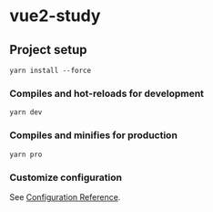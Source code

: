 # vue2-study

## Project setup
```
yarn install --force
```

### Compiles and hot-reloads for development
```
yarn dev
```

### Compiles and minifies for production
```
yarn pro
```

### Customize configuration
See [Configuration Reference](https://cli.vuejs.org/config/).
